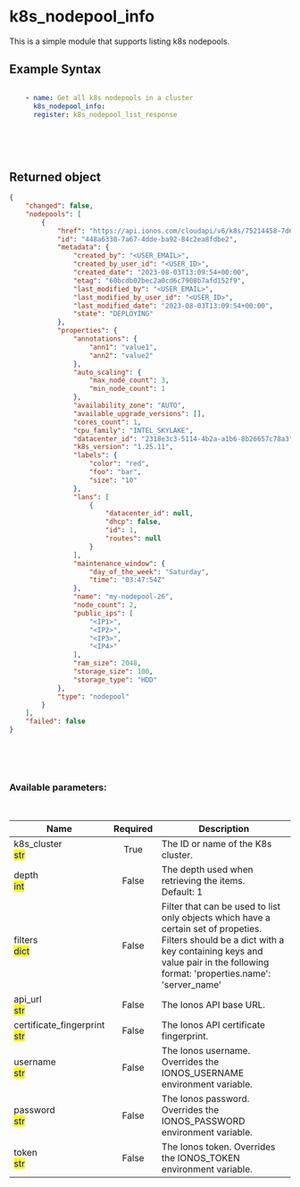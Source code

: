 # k8s_nodepool_info

This is a simple module that supports listing k8s nodepools.

## Example Syntax


```yaml

    - name: Get all k8s nodepools in a cluster
      k8s_nodepool_info:
      register: k8s_nodepool_list_response

```

&nbsp;

&nbsp;
## Returned object
```json
{
    "changed": false,
    "nodepools": [
        {
            "href": "https://api.ionos.com/cloudapi/v6/k8s/75214458-7d67-4c86-9213-df8b4fa6dc2a/nodepools/448a6330-7a67-4dde-ba92-84c2ea8fdbe2",
            "id": "448a6330-7a67-4dde-ba92-84c2ea8fdbe2",
            "metadata": {
                "created_by": "<USER_EMAIL>",
                "created_by_user_id": "<USER_ID>",
                "created_date": "2023-08-03T13:09:54+00:00",
                "etag": "60bcdb02bec2a0cd6c7908b7afd152f9",
                "last_modified_by": "<USER_EMAIL>",
                "last_modified_by_user_id": "<USER_ID>",
                "last_modified_date": "2023-08-03T13:09:54+00:00",
                "state": "DEPLOYING"
            },
            "properties": {
                "annotations": {
                    "ann1": "value1",
                    "ann2": "value2"
                },
                "auto_scaling": {
                    "max_node_count": 3,
                    "min_node_count": 1
                },
                "availability_zone": "AUTO",
                "available_upgrade_versions": [],
                "cores_count": 1,
                "cpu_family": "INTEL_SKYLAKE",
                "datacenter_id": "2318e3c3-5114-4b2a-a1b6-8b26657c78a3",
                "k8s_version": "1.25.11",
                "labels": {
                    "color": "red",
                    "foo": "bar",
                    "size": "10"
                },
                "lans": [
                    {
                        "datacenter_id": null,
                        "dhcp": false,
                        "id": 1,
                        "routes": null
                    }
                ],
                "maintenance_window": {
                    "day_of_the_week": "Saturday",
                    "time": "03:47:54Z"
                },
                "name": "my-nodepool-26",
                "node_count": 2,
                "public_ips": [
                    "<IP1>",
                    "<IP2>",
                    "<IP3>",
                    "<IP4>"
                ],
                "ram_size": 2048,
                "storage_size": 100,
                "storage_type": "HDD"
            },
            "type": "nodepool"
        }
    ],
    "failed": false
}

```

&nbsp;

&nbsp;
### Available parameters:
&nbsp;

<table data-full-width="true">
  <thead>
    <tr>
      <th width="22.8vw">Name</th>
      <th width="10.8vw" align="center">Required</th>
      <th>Description</th>
    </tr>
  </thead>
  <tbody>
  <tr>
  <td>k8s_cluster<br/><mark style="color:blue;">str</mark></td>
  <td align="center">True</td>
  <td>The ID or name of the K8s cluster.</td>
  </tr>
  <tr>
  <td>depth<br/><mark style="color:blue;">int</mark></td>
  <td align="center">False</td>
  <td>The depth used when retrieving the items.<br />Default: 1</td>
  </tr>
  <tr>
  <td>filters<br/><mark style="color:blue;">dict</mark></td>
  <td align="center">False</td>
  <td>Filter that can be used to list only objects which have a certain set of propeties. Filters should be a dict with a key containing keys and value pair in the following format: 'properties.name': 'server_name'</td>
  </tr>
  <tr>
  <td>api_url<br/><mark style="color:blue;">str</mark></td>
  <td align="center">False</td>
  <td>The Ionos API base URL.</td>
  </tr>
  <tr>
  <td>certificate_fingerprint<br/><mark style="color:blue;">str</mark></td>
  <td align="center">False</td>
  <td>The Ionos API certificate fingerprint.</td>
  </tr>
  <tr>
  <td>username<br/><mark style="color:blue;">str</mark></td>
  <td align="center">False</td>
  <td>The Ionos username. Overrides the IONOS_USERNAME environment variable.</td>
  </tr>
  <tr>
  <td>password<br/><mark style="color:blue;">str</mark></td>
  <td align="center">False</td>
  <td>The Ionos password. Overrides the IONOS_PASSWORD environment variable.</td>
  </tr>
  <tr>
  <td>token<br/><mark style="color:blue;">str</mark></td>
  <td align="center">False</td>
  <td>The Ionos token. Overrides the IONOS_TOKEN environment variable.</td>
  </tr>
  </tbody>
</table>
